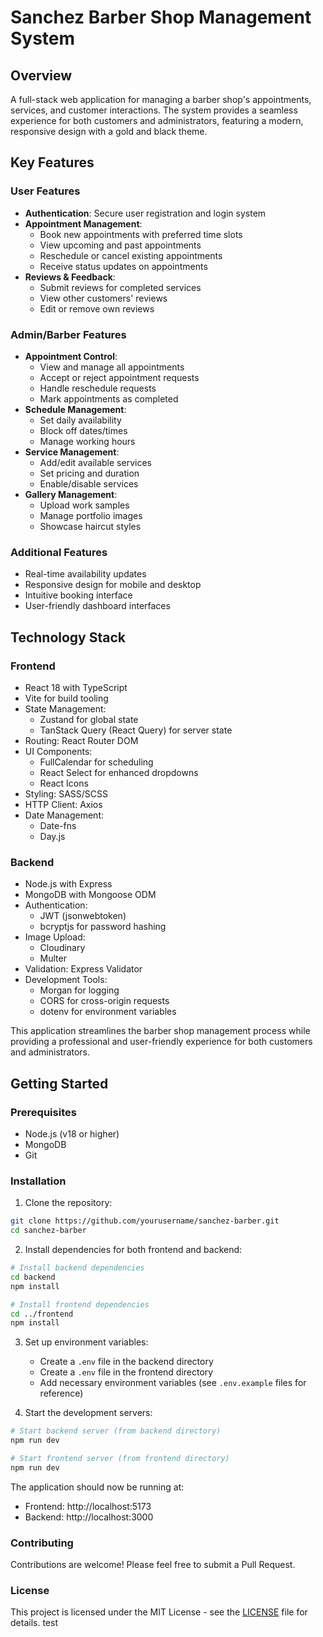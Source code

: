 # Sanchez Barber Shop Management System

## Overview

A full-stack web application for managing a barber shop's appointments, services, and customer interactions. The system provides a seamless experience for both customers and administrators, featuring a modern, responsive design with a gold and black theme.

## Key Features

### User Features

- **Authentication**: Secure user registration and login system
- **Appointment Management**:
  - Book new appointments with preferred time slots
  - View upcoming and past appointments
  - Reschedule or cancel existing appointments
  - Receive status updates on appointments
- **Reviews & Feedback**:
  - Submit reviews for completed services
  - View other customers' reviews
  - Edit or remove own reviews

### Admin/Barber Features

- **Appointment Control**:
  - View and manage all appointments
  - Accept or reject appointment requests
  - Handle reschedule requests
  - Mark appointments as completed
- **Schedule Management**:
  - Set daily availability
  - Block off dates/times
  - Manage working hours
- **Service Management**:
  - Add/edit available services
  - Set pricing and duration
  - Enable/disable services
- **Gallery Management**:
  - Upload work samples
  - Manage portfolio images
  - Showcase haircut styles

### Additional Features

- Real-time availability updates
- Responsive design for mobile and desktop
- Intuitive booking interface
- User-friendly dashboard interfaces

## Technology Stack

### Frontend

- React 18 with TypeScript
- Vite for build tooling
- State Management:
  - Zustand for global state
  - TanStack Query (React Query) for server state
- Routing: React Router DOM
- UI Components:
  - FullCalendar for scheduling
  - React Select for enhanced dropdowns
  - React Icons
- Styling: SASS/SCSS
- HTTP Client: Axios
- Date Management:
  - Date-fns
  - Day.js

### Backend

- Node.js with Express
- MongoDB with Mongoose ODM
- Authentication:
  - JWT (jsonwebtoken)
  - bcryptjs for password hashing
- Image Upload:
  - Cloudinary
  - Multer
- Validation: Express Validator
- Development Tools:
  - Morgan for logging
  - CORS for cross-origin requests
  - dotenv for environment variables

This application streamlines the barber shop management process while providing a professional and user-friendly experience for both customers and administrators.

## Getting Started

### Prerequisites

- Node.js (v18 or higher)
- MongoDB
- Git

### Installation

1. Clone the repository:

```bash
git clone https://github.com/yourusername/sanchez-barber.git
cd sanchez-barber
```

2. Install dependencies for both frontend and backend:

```bash
# Install backend dependencies
cd backend
npm install

# Install frontend dependencies
cd ../frontend
npm install
```

3. Set up environment variables:

   - Create a `.env` file in the backend directory
   - Create a `.env` file in the frontend directory
   - Add necessary environment variables (see `.env.example` files for reference)

4. Start the development servers:

```bash
# Start backend server (from backend directory)
npm run dev

# Start frontend server (from frontend directory)
npm run dev
```

The application should now be running at:

- Frontend: http://localhost:5173
- Backend: http://localhost:3000

### Contributing

Contributions are welcome! Please feel free to submit a Pull Request.

### License

This project is licensed under the MIT License - see the [LICENSE](LICENSE) file for details.
test
